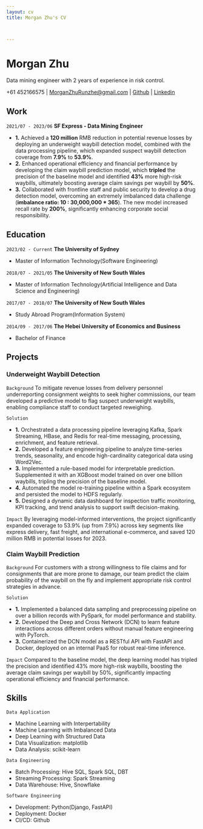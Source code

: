 ```yaml
---
layout: cv
title: Morgan Zhu's CV



---
```


# Morgan Zhu

Data mining engineer with 2 years of experience in risk control.

<div id="webaddress">
<a>+61 452166575</a>
| <a href="morganzhurunzhe@gmail.com">MorganZhuRunzhe@gmail.com</a>
| <a href="https://github.com/MorganZhuRunzhe">Github</a>
| <a href="https://www.linkedin.com/in/morgan-zhu-107bab153/">Linkedin</a>
</div>




## Work

`2021/07 - 2023/06`
__SF Express - Data Mining Engineer__

- **1.** Achieved a **120 million** RMB reduction in potential revenue losses by deploying an underweight waybill detection model, combined with the data processing pipeline, which expanded suspect waybill detection coverage from **7.9%** to **53.9%**.
- **2.** Enhanced operational efficiency and financial performance by developing the claim waybill prediction model, which **tripled** the precision of the baseline model and identified **43%** more high-risk waybills, ultimately boosting average claim savings per waybill by **50%**.
- **3.** Collaborated with frontline staff and public security to develop a drug detection model, overcoming an extremely imbalanced data challenge (**imbalance ratio: 10 : 30,000,000 * 365**). The new model increased recall rate by **200%**, significantly enhancing corporate social responsibility.

## Education

`2023/02 - Current`
__The University of Sydney__

- Master of Information Technology(Software Engineering)

`2018/07 - 2021/05`
__The University of New South Wales__

- Master of Information Technology(Artificial Intelligence and Data Science and Engineering)

`2017/07 - 2018/07`
__The University of New South Wales__

- Study Abroad Program(Information System)

`2014/09 - 2017/06`
__The Hebei University of Economics and Business__

- Bachelor of Finance

## Projects

### Underweight Waybill Detection

`Background`
To mitigate revenue losses from delivery personnel underreporting consignment weights to seek higher commissions, our team developed a predictive model to flag suspect underweight waybills, enabling compliance staff to conduct targeted reweighing.

`Solution`

- **1.** Orchestrated a data processing pipeline leveraging Kafka, Spark Streaming, HBase, and Redis for real-time messaging, processing, enrichment, and feature retrieval.
- **2.** Developed a feature engineering pipeline to analyze time-series trends, seasonality, and encode high-cardinality categorical data using Word2Vec.
- **3.** Implemented a rule-based model for interpretable prediction. Supplemented it with an XGBoost model trained on over one billion waybills, tripling the precision of the baseline model.
- **4.** Automated the model re-training pipeline within a Spark ecosystem and persisted the model to HDFS regularly.
- **5.** Designed a dynamic data dashboard for inspection traffic monitoring, KPI tracking, and trend analysis to support swift decision-making. 

`Impact`
By leveraging model-informed interventions, the project significantly expanded coverage to 53.9% (up from 7.9%) across key segments like express delivery, fast freight, and international e-commerce, and saved 120 million RMB in potential losses for 2023.

### Claim Waybill Prediction

`Background`
For customers with a strong willingness to file claims and for consignments that are more prone to damage, our team predict the claim probability of the waybill on the fly and implement appropriate risk control strategies in advance.

`Solution`

- **1.** Implemented a balanced data sampling and preprocessing pipeline on over a billion records with PySpark, for model performance and stability. 
- **2.** Developed the Deep and Cross Network (DCN) to learn feature interactions across different orders without manual feature engineering with PyTorch. 
- **3.** Containerized the DCN model as a RESTful API with FastAPI and Docker, deployed on an internal PaaS for robust real-time inference.

`Impact`
Compared to the baseline model, the deep learning model has tripled the precision and identified 43% more high-risk waybills, boosting the average claim savings per waybill by 50%, significantly impacting operational efficiency and financial performance.

## Skills

`Data Application`

- Machine Learning with Interpertability
- Machine Learning with Imbalanced Data
- Deep Learning with Structured Data
- Data Visualization: matplotlib
- Data Analysis: scikit-learn

`Data Engineering`

- Batch Processing: Hive SQL, Spark SQL, DBT
- Streaming Processing: Spark Streaming
- Data Warehouse: Hive, Snowflake

`Software Engineering`

- Development: Python(Django, FastAPI)
- Deployment: Docker
- CI/CD: Github

<!-- ### Footer

Last updated: May 2024 -->
